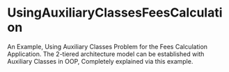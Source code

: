 # UsingAuxiliaryClassesFeesCalculation
An Example, Using Auxiliary Classes  Problem for the Fees Calculation Application.
The 2-tiered architecture model can be established with Auxiliary Classes in OOP, Completely explained via this example. 
